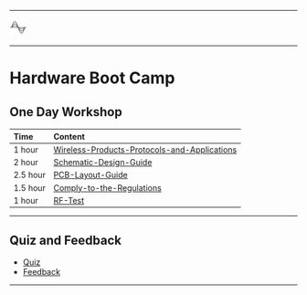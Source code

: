 ********
![hardware](files/hardware.png)
********

# Hardware Boot Camp

## One Day Workshop
| Time | Content |  
|:---- |:----|    
| 1 hour | [Wireless-Products-Protocols-and-Applications](Wireless-Products-Protocols-and-Applications) |
| 2 hour | [Schematic-Design-Guide](Schematic-Design-Guide) |
| 2.5 hour | [PCB-Layout-Guide](PCB-Layout-Guide) |
| 1.5 hour | [Comply-to-the-Regulations](Comply-to-the-Regulations)|
| 1 hour | [RF-Test](RF-Test) |

*************

## Quiz and Feedback
- [Quiz]()
- [Feedback]()

********